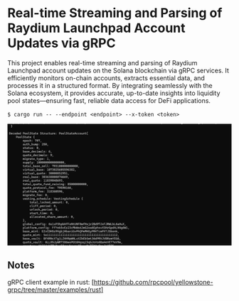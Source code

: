 # Real-time Streaming and Parsing of Raydium Launchpad  Account Updates via gRPC

This project enables real-time streaming and parsing of Raydium Launchpad account updates on the Solana blockchain via gRPC services.
It efficiently monitors on-chain accounts, extracts essential data, and processes it in a structured format.
By integrating seamlessly with the Solana ecosystem, it provides accurate, up-to-date insights into liquidity pool states—ensuring fast, reliable data access for DeFi applications.

```
$ cargo run -- --endpoint <endpoint> --x-token <token>
```

![screenshot](assets/raydium-launchpad.png?raw=true "Screenshot")

## Notes

gRPC client example in rust: [https://github.com/rpcpool/yellowstone-grpc/tree/master/examples/rust]